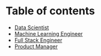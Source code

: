 # Table of contents

* [Data Scientist](README.md)
* [Machine Learning Engineer](machine-learning-engineer.md)
* [Full Stack Engineer](full-stack-engineer.md)
* [Product Manager](product-manager.md)
